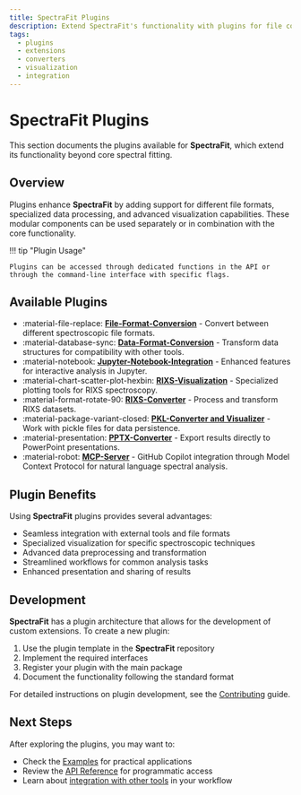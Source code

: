 ```yaml
---
title: SpectraFit Plugins
description: Extend SpectraFit's functionality with plugins for file conversion, data processing, and visualization
tags:
  - plugins
  - extensions
  - converters
  - visualization
  - integration
---
```


# SpectraFit Plugins

This section documents the plugins available for **SpectraFit**, which extend its functionality beyond core spectral fitting.

## Overview

Plugins enhance **SpectraFit** by adding support for different file formats, specialized data processing, and advanced visualization capabilities. These modular components can be used separately or in combination with the core functionality.

!!! tip "Plugin Usage"

    Plugins can be accessed through dedicated functions in the API or through the command-line interface with specific flags.

## Available Plugins

<div class="grid cards" markdown>

- :material-file-replace: **[File-Format-Conversion](file_converter.md)** - Convert between different spectroscopic file formats.
- :material-database-sync: **[Data-Format-Conversion](data_converter.md)** - Transform data structures for compatibility with other tools.
- :material-notebook: **[Jupyter-Notebook-Integration](jupyter_interface.md)** - Enhanced features for interactive analysis in Jupyter.
- :material-chart-scatter-plot-hexbin: **[RIXS-Visualization](rixs_visualization.md)** - Specialized plotting tools for RIXS spectroscopy.
- :material-format-rotate-90: **[RIXS-Converter](rixs_converter.md)** - Process and transform RIXS datasets.
- :material-package-variant-closed: **[PKL-Converter and Visualizer](pkl_converter_visualization.md)** - Work with pickle files for data persistence.
- :material-presentation: **[PPTX-Converter](pptx_converter.md)** - Export results directly to PowerPoint presentations.
- :material-robot: **[MCP-Server](mcp_server.md)** - GitHub Copilot integration through Model Context Protocol for natural language spectral analysis.

</div>

## Plugin Benefits

Using **SpectraFit** plugins provides several advantages:

- Seamless integration with external tools and file formats
- Specialized visualization for specific spectroscopic techniques
- Advanced data preprocessing and transformation
- Streamlined workflows for common analysis tasks
- Enhanced presentation and sharing of results

## Development

**SpectraFit** has a plugin architecture that allows for the development of custom extensions. To create a new plugin:

1. Use the plugin template in the **SpectraFit** repository
2. Implement the required interfaces
3. Register your plugin with the main package
4. Document the functionality following the standard format

For detailed instructions on plugin development, see the [Contributing](../contributing.md) guide.

## Next Steps

After exploring the plugins, you may want to:

- Check the [Examples](../examples/index.md) for practical applications
- Review the [API Reference](../api/converter_api.md) for programmatic access
- Learn about [integration with other tools](../doc/index.md) in your workflow
